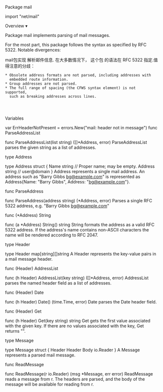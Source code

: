 Package mail

import "net/mail"


Overview ▾

Package mail implements parsing of mail messages.

For the most part, this package follows the syntax as specified by RFC 5322. Notable divergences:

mail包实现 解析邮件信息.
在大多数情况下， 这个包   的语法在 RFC 5322 指定.值得注意的分歧：

```golang
* Obsolete address formats are not parsed, including addresses with
  embedded route information.
* Group addresses are not parsed.
* The full range of spacing (the CFWS syntax element) is not supported,
  such as breaking addresses across lines.
  
  
  
```

  
Variables

var ErrHeaderNotPresent = errors.New("mail: header not in message")
func ParseAddressList

func ParseAddressList(list string) ([]*Address, error)
ParseAddressList parses the given string as a list of addresses.

type Address

type Address struct {
        Name    string // Proper name; may be empty.
        Address string // user@domain
}
Address represents a single mail address. An address such as "Barry Gibbs <bg@example.com>" is represented as Address{Name: "Barry Gibbs", Address: "bg@example.com"}.

func ParseAddress

func ParseAddress(address string) (*Address, error)
Parses a single RFC 5322 address, e.g. "Barry Gibbs <bg@example.com>"

func (*Address) String

func (a *Address) String() string
String formats the address as a valid RFC 5322 address. If the address's name contains non-ASCII characters the name will be rendered according to RFC 2047.

type Header

type Header map[string][]string
A Header represents the key-value pairs in a mail message header.

func (Header) AddressList

func (h Header) AddressList(key string) ([]*Address, error)
AddressList parses the named header field as a list of addresses.

func (Header) Date

func (h Header) Date() (time.Time, error)
Date parses the Date header field.

func (Header) Get

func (h Header) Get(key string) string
Get gets the first value associated with the given key. If there are no values associated with the key, Get returns "".

type Message

type Message struct {
        Header Header
        Body   io.Reader
}
A Message represents a parsed mail message.

func ReadMessage

func ReadMessage(r io.Reader) (msg *Message, err error)
ReadMessage reads a message from r. The headers are parsed, and the body of the message will be available for reading from r.